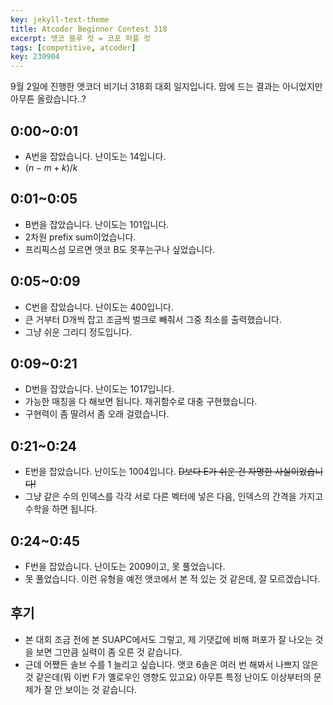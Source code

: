 ```yaml
---
key: jekyll-text-theme
title: Atcoder Beginner Contest 318
excerpt: 앳코 블루 컷 = 코포 퍼플 컷
tags: [competitive, atcoder]
key: 230904
---
```

9월 2일에 진행한 앳코더 비기너 318회 대회 일지입니다. 맘에 드는 결과는 아니었지만 아무튼 올랐습니다..?

## 0:00~0:01
- A번을 잡았습니다. 난이도는 14입니다.
- $(n-m+k)/k$

## 0:01~0:05
- B번을 잡았습니다. 난이도는 101입니다.
- 2차원 prefix sum이었습니다.
- 프리픽스섬 모르면 앳코 B도 못푸는구나 싶었습니다.

## 0:05~0:09
- C번을 잡았습니다. 난이도는 400입니다.
- 큰 거부터 D개씩 잡고 조금씩 벌크로 빼줘서 그중 최소를 출력했습니다.
- 그냥 쉬운 그리디 정도입니다.

## 0:09~0:21
- D번을 잡았습니다. 난이도는 1017입니다.
- 가능한 매칭을 다 해보면 됩니다. 재귀함수로 대충 구현했습니다.
- 구현력이 좀 딸려서 좀 오래 걸렸습니다.

## 0:21~0:24
- E번을 잡았습니다. 난이도는 1004입니다. ~~D보다 E가 쉬운 건 자명한 사실이었습니다!~~
- 그냥 같은 수의 인덱스를 각각 서로 다른 벡터에 넣은 다음, 인덱스의 간격을 가지고 수학을 하면 됩니다.

## 0:24~0:45
- F번을 잡았습니다. 난이도는 2009이고, 못 풀었습니다.
- 못 풀었습니다. 이런 유형을 예전 앳코에서 본 적 있는 것 같은데, 잘 모르겠습니다.

## 후기
- 본 대회 조금 전에 본 SUAPC에서도 그렇고, 제 기댓값에 비해 퍼포가 잘 나오는 것을 보면 그만큼 실력이 좀 오른 것 같습니다.
- 근데 어쨌든 솔브 수를 1 늘리고 싶습니다. 앳코 6솔은 여러 번 해봐서 나쁘지 않은 것 같은데(뭐 이번 F가 옐로우인 영향도 있고요) 아무튼 특정 난이도 이상부터의 문제가 잘 안 보이는 것 같습니다.
